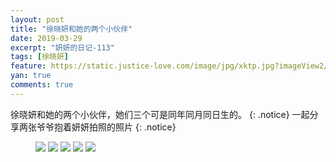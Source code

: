 ```yaml
---
layout: post
title: "徐晓妍和她的两个小伙伴"
date: 2019-03-29
excerpt: "妍妍的日记-113"
tags: [徐晓妍]
feature: https://static.justice-love.com/image/jpg/xktp.jpg?imageView2/1/w/1200/h/500
yan: true
comments: true
---
```

徐晓妍和她的两个小伙伴，她们三个可是同年同月同日生的。
{: .notice}
一起分享两张爷爷抱着妍妍拍照的照片
{: .notice}
<figure>
    <img src="{{ site.staticUrl }}/yanyan/image/sangexiaohuoban5.jpg?imageMogr2/auto-orient" />
    <img src="{{ site.staticUrl }}/yanyan/image/sangexiaohuoban1.jpg?imageMogr2/auto-orient" />
    <img src="{{ site.staticUrl }}/yanyan/image/sangexiaohuoban3.jpg?imageMogr2/auto-orient" />
    <img src="{{ site.staticUrl }}/yanyan/image/sangexiaohuoban2.jpg?imageMogr2/auto-orient" />
    <img src="{{ site.staticUrl }}/yanyan/image/sangexiaohuoban4.jpg?imageMogr2/auto-orient" />
</figure>
